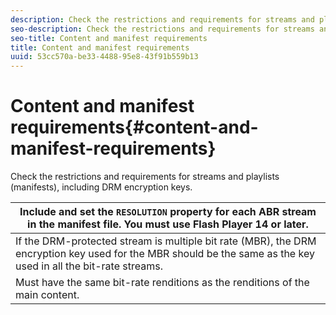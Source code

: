 ```yaml
---
description: Check the restrictions and requirements for streams and playlists (manifests), including DRM encryption keys.
seo-description: Check the restrictions and requirements for streams and playlists (manifests), including DRM encryption keys.
seo-title: Content and manifest requirements
title: Content and manifest requirements
uuid: 53cc570a-be33-4488-95e8-43f91b559b13
---
```


# Content and manifest requirements{#content-and-manifest-requirements}

Check the restrictions and requirements for streams and playlists (manifests), including DRM encryption keys.

| Include and set the `RESOLUTION` property for each ABR stream in the manifest file. You must use Flash Player 14 or later. |
|---|
|  If the DRM-protected stream is multiple bit rate (MBR), the DRM encryption key used for the MBR should be the same as the key used in all the bit-rate streams.  |
|  Must have the same bit-rate renditions as the renditions of the main content.  |

